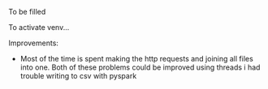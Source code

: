 To be filled

To activate venv...


Improvements:

- Most of the time is spent making the http requests and joining all files into one. Both of these problems could be improved using threads
 i had trouble writing to csv with pyspark